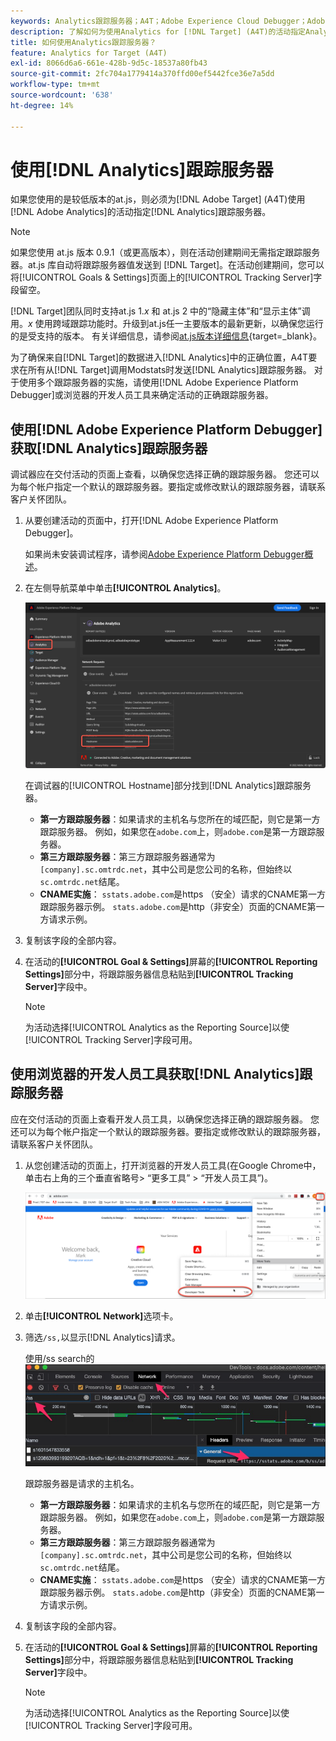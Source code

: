 ```yaml
---
keywords: Analytics跟踪服务器；A4T；Adobe Experience Cloud Debugger；Adobe Experience Platform Debugger；报表源；开发人员工具
description: 了解如何为使用Analytics for [!DNL Target] (A4T)的活动指定Analytics跟踪服务器（如果您使用的是较低版本的at.js）。
title: 如何使用Analytics跟踪服务器？
feature: Analytics for Target (A4T)
exl-id: 8066d6a6-661e-428b-9d5c-18537a80fb43
source-git-commit: 2fc704a1779414a370ffd00ef5442fce36e7a5dd
workflow-type: tm+mt
source-wordcount: '638'
ht-degree: 14%

---
```


# 使用[!DNL Analytics]跟踪服务器

如果您使用的是较低版本的at.js，则必须为[!DNL Adobe Target] (A4T)使用[!DNL Adobe Analytics]的活动指定[!DNL Analytics]跟踪服务器。

>[!NOTE]
>
>如果您使用 at.js 版本 0.9.1（或更高版本），则在活动创建期间无需指定跟踪服务器。at.js 库自动将跟踪服务器值发送到 [!DNL Target]。在活动创建期间，您可以将[!UICONTROL Goals & Settings]页面上的[!UICONTROL Tracking Server]字段留空。
>
>[!DNL Target]团队同时支持at.js 1.*x* 和 at.js 2 中的“隐藏主体”和“显示主体”调用。*x* 使用跨域跟踪功能时。升级到at.js任一主要版本的最新更新，以确保您运行的是受支持的版本。 有关详细信息，请参阅[at.js版本详细信息](https://experienceleague.adobe.com/docs/target-dev/developer/client-side/at-js-implementation/target-atjs-versions.html){target=_blank}。

为了确保来自[!DNL Target]的数据进入[!DNL Analytics]中的正确位置，A4T要求在所有从[!DNL Target]调用Modstats时发送[!DNL Analytics]跟踪服务器。 对于使用多个跟踪服务器的实施，请使用[!DNL Adobe Experience Platform Debugger]或浏览器的开发人员工具来确定活动的正确跟踪服务器。

## 使用[!DNL Adobe Experience Platform Debugger]获取[!DNL Analytics]跟踪服务器

调试器应在交付活动的页面上查看，以确保您选择正确的跟踪服务器。 您还可以为每个帐户指定一个默认的跟踪服务器。要指定或修改默认的跟踪服务器，请联系客户关怀团队。

1. 从要创建活动的页面中，打开[!DNL Adobe Experience Platform Debugger]。

   如果尚未安装调试程序，请参阅[Adobe Experience Platform Debugger概述](https://experienceleague.adobe.com/docs/platform-learn/data-collection/debugger/overview.html)。

1. 在左侧导航菜单中单击&#x200B;**[!UICONTROL Analytics]**。

   ![Screen_DebuggerTrackServ图像](assets/Screen_DebuggerTrackServ.png)

   在调试器的[!UICONTROL Hostname]部分找到[!DNL Analytics]跟踪服务器。

   * **第一方跟踪服务器**：如果请求的主机名与您所在的域匹配，则它是第一方跟踪服务器。 例如，如果您在`adobe.com`上，则`adobe.com`是第一方跟踪服务器。
   * **第三方跟踪服务器**：第三方跟踪服务器通常为`[company].sc.omtrdc.net`，其中公司是您公司的名称，但始终以`sc.omtrdc.net`结尾。
   * **CNAME实施**： `sstats.adobe.com`是https （安全）请求的CNAME第一方跟踪服务器示例。 `stats.adobe.com`是http（非安全）页面的CNAME第一方请求示例。

1. 复制该字段的全部内容。

1. 在活动的&#x200B;**[!UICONTROL Goal & Settings]**&#x200B;屏幕的&#x200B;**[!UICONTROL Reporting Settings]**&#x200B;部分中，将跟踪服务器信息粘贴到&#x200B;**[!UICONTROL Tracking Server]**&#x200B;字段中。

   >[!NOTE]
   >
   >为活动选择[!UICONTROL Analytics as the Reporting Source]以使[!UICONTROL Tracking Server]字段可用。

## 使用浏览器的开发人员工具获取[!DNL Analytics]跟踪服务器

应在交付活动的页面上查看开发人员工具，以确保您选择正确的跟踪服务器。 您还可以为每个帐户指定一个默认的跟踪服务器。要指定或修改默认的跟踪服务器，请联系客户关怀团队。

1. 从您创建活动的页面上，打开浏览器的开发人员工具(在Google Chrome中，单击右上角的三个垂直省略号> “更多工具” > “开发人员工具”)。

   ![Chrome开发人员工具](/help/main/c-integrating-target-with-mac/a4t/assets/chrome-dev-tools.png)

1. 单击&#x200B;**[!UICONTROL Network]**&#x200B;选项卡。

1. 筛选`/ss,`以显示[!DNL Analytics]请求。

   使用/ss search的![Chrome开发人员工具](/help/main/c-integrating-target-with-mac/a4t/assets/chrome-search.png)

   跟踪服务器是请求的主机名。

   * **第一方跟踪服务器**：如果请求的主机名与您所在的域匹配，则它是第一方跟踪服务器。 例如，如果您在`adobe.com`上，则`adobe.com`是第一方跟踪服务器。
   * **第三方跟踪服务器**：第三方跟踪服务器通常为`[company].sc.omtrdc.net`，其中公司是您公司的名称，但始终以`sc.omtrdc.net`结尾。
   * **CNAME实施**： `sstats.adobe.com`是https （安全）请求的CNAME第一方跟踪服务器示例。 `stats.adobe.com`是http（非安全）页面的CNAME第一方请求示例。

1. 复制该字段的全部内容。

1. 在活动的&#x200B;**[!UICONTROL Goal & Settings]**&#x200B;屏幕的&#x200B;**[!UICONTROL Reporting Settings]**&#x200B;部分中，将跟踪服务器信息粘贴到&#x200B;**[!UICONTROL Tracking Server]**&#x200B;字段中。

   >[!NOTE]
   >
   >为活动选择[!UICONTROL Analytics as the Reporting Source]以使[!UICONTROL Tracking Server]字段可用。
